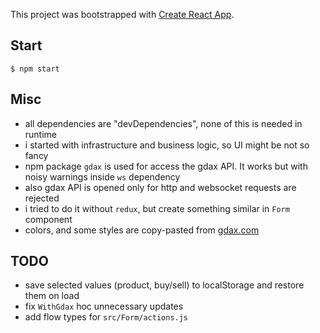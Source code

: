 This project was bootstrapped with [Create React App](https://github.com/facebookincubator/create-react-app).

## Start
`$ npm start`

## Misc
- all dependencies are "devDependencies", none of this is needed in runtime
- i started with infrastructure and business logic, so UI might be not so fancy
- npm package `gdax` is used for access the gdax API. It works but with noisy warnings inside `ws` dependency
- also gdax API is opened only for http and websocket requests are rejected
- i tried to do it without `redux`, but create something similar in `Form` component
- colors, and some styles are copy-pasted from [gdax.com](https://www.gdax.com)

## TODO
- save selected values (product, buy/sell) to localStorage and restore them on load
- fix `WithGdax` hoc unnecessary updates
- add flow types for `src/Form/actions.js`